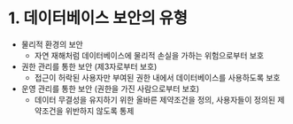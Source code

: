 # 1. 데이터베이스 보안의 유형

- 물리적 환경의 보안
    - 자연 재해처럼 데이터베이스에 물리적 손실을 가하는 위험으로부터 보호
- 권한 관리를 통한 보안 (제3자로부터 보호)
    - 접근이 허락된 사용자만 부여된 권한 내에서 데이터베이스를 사용하도록 보호
- 운영 관리를 통한 보안 (권한을 가진 사람으로부터 보호)
    - 데이터 무결성을 유지하기 위한 올바른 제약조건을 정의, 사용자들이 정의된 제약조건을 위반하지 않도록 통제